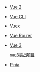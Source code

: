 
- [Vue 2](https://v2.cn.vuejs.org/eol/)
- [Vue CLI](https://cli.vuejs.org/zh/guide/mode-and-env.html#%E7%8E%AF%E5%A2%83%E5%8F%98%E9%87%8F)
- [Vuex](https://v3.vuex.vuejs.org/zh/)
- [Vue Router](https://router.vuejs.org/zh/introduction.html)
- [Vue 3](https://cn.vuejs.org/guide/introduction.html)
  <font size=2>

    [vue3实战项目](https://org-xhh.github.io/xhh-mall-project/)

  </font>
- [Pinia](https://pinia.vuejs.org/zh/introduction.html)